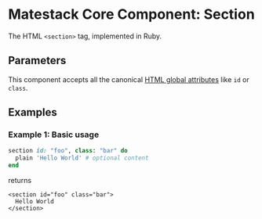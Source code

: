 # Matestack Core Component: Section

The HTML `<section>` tag, implemented in Ruby.

## Parameters

This component accepts all the canonical [HTML global attributes](https://www.w3schools.com/tags/ref_standardattributes.asp) like `id` or `class`.

## Examples

### Example 1: Basic usage

```ruby
section id: "foo", class: "bar" do
  plain 'Hello World' # optional content
end
```

returns

```markup
<section id="foo" class="bar">
  Hello World
</section>
```

